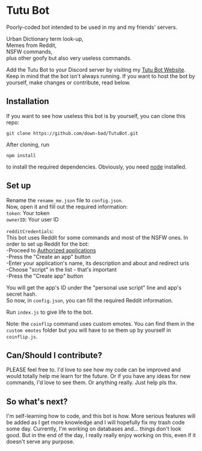 # Tutu Bot

Poorly-coded bot intended to be used in my and my friends' servers.

Urban Dictionary term look-up,  
Memes from Reddit,  
NSFW commands,  
plus other goofy but also very useless commands.  

Add the Tutu Bot to your Discord server by visiting my [Tutu Bot Website](https://imvasi.com/tutu). Keep in mind that the bot isn't always running. If you want to host the bot by yourself, make changes or contribute, read below.

## Installation

If you want to see how useless this bot is by yourself, you can clone this repo:
```
git clone https://github.com/down-bad/TutuBot.git
```
After cloning, run
```
npm install
```
to install the required dependencies. Obviously, you need [node](https://nodejs.org/en/) installed.

## Set up

Rename the `rename_me.json` file to `config.json`.  
Now, open it and fill out the required information:  
`token`: Your token  
`ownerID`: Your user ID  

`redditCredentials`:  
This bot uses Reddit for some commands and most of the NSFW ones. In order to set up Reddit for the bot:  
-Proceed to [Authorized applications](https://reddit.com/prefs/apps/)  
-Press the "Create an app" button  
-Enter your application's name, its description and about and redirect uris  
-Choose "script" in the list - that's important  
-Press the "Create app" button  

You will get the app's ID under the "personal use script" line and app's secret hash.  
So now, in `config.json`, you can fill the required Reddit information.  

Run `index.js` to give life to the bot.  

Note: the `coinflip` command uses custom emotes. You can find them in the `custom emotes` folder but you will have to se them up by yourself in `coinflip.js`.

## Can/Should I contribute?

PLEASE feel free to. I'd love to see how my code can be improved and would totally help me learn for the future. Or if you have any ideas for new commands, I'd love to see them. Or anything really. Just help pls thx.

## So what's next?

I'm self-learning how to code, and this bot is how. More serious features will be added as I get more knowledge and I will hopefully fix my trash code some day. Currently, I'm working on databases and... things don't look good. But in the end of the day, I really really enjoy working on this, even if it doesn't serve any purpose.
